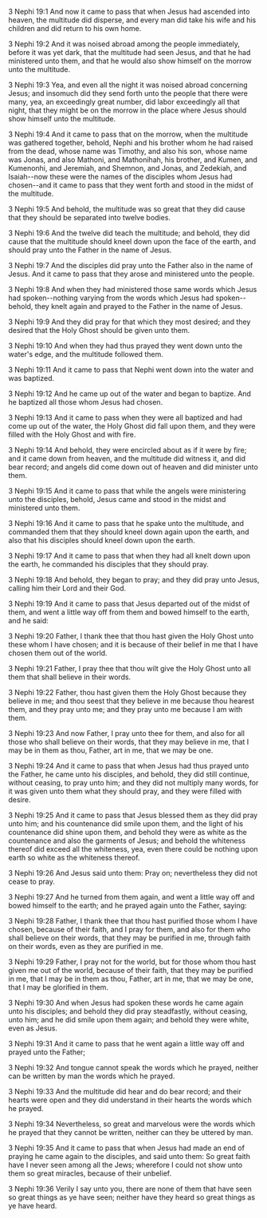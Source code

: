 3 Nephi 19:1 And now it came to pass that when Jesus had ascended into
heaven, the multitude did disperse, and every man did take his wife and
his children and did return to his own home.

3 Nephi 19:2 And it was noised abroad among the people immediately,
before it was yet dark, that the multitude had seen Jesus, and that he
had ministered unto them, and that he would also show himself on the
morrow unto the multitude.

3 Nephi 19:3 Yea, and even all the night it was noised abroad concerning
Jesus; and insomuch did they send forth unto the people that there were
many, yea, an exceedingly great number, did labor exceedingly all that
night, that they might be on the morrow in the place where Jesus should
show himself unto the multitude.

3 Nephi 19:4 And it came to pass that on the morrow, when the multitude
was gathered together, behold, Nephi and his brother whom he had raised
from the dead, whose name was Timothy, and also his son, whose name was
Jonas, and also Mathoni, and Mathonihah, his brother, and Kumen, and
Kumenonhi, and Jeremiah, and Shemnon, and Jonas, and Zedekiah, and
Isaiah--now these were the names of the disciples whom Jesus had
chosen--and it came to pass that they went forth and stood in the midst
of the multitude.

3 Nephi 19:5 And behold, the multitude was so great that they did cause
that they should be separated into twelve bodies.

3 Nephi 19:6 And the twelve did teach the multitude; and behold, they
did cause that the multitude should kneel down upon the face of the
earth, and should pray unto the Father in the name of Jesus.

3 Nephi 19:7 And the disciples did pray unto the Father also in the name
of Jesus. And it came to pass that they arose and ministered unto the
people.

3 Nephi 19:8 And when they had ministered those same words which Jesus
had spoken--nothing varying from the words which Jesus had
spoken--behold, they knelt again and prayed to the Father in the name of
Jesus.

3 Nephi 19:9 And they did pray for that which they most desired; and
they desired that the Holy Ghost should be given unto them.

3 Nephi 19:10 And when they had thus prayed they went down unto the
water's edge, and the multitude followed them.

3 Nephi 19:11 And it came to pass that Nephi went down into the water
and was baptized.

3 Nephi 19:12 And he came up out of the water and began to baptize. And
he baptized all those whom Jesus had chosen.

3 Nephi 19:13 And it came to pass when they were all baptized and had
come up out of the water, the Holy Ghost did fall upon them, and they
were filled with the Holy Ghost and with fire.

3 Nephi 19:14 And behold, they were encircled about as if it were by
fire; and it came down from heaven, and the multitude did witness it,
and did bear record; and angels did come down out of heaven and did
minister unto them.

3 Nephi 19:15 And it came to pass that while the angels were ministering
unto the disciples, behold, Jesus came and stood in the midst and
ministered unto them.

3 Nephi 19:16 And it came to pass that he spake unto the multitude, and
commanded them that they should kneel down again upon the earth, and
also that his disciples should kneel down upon the earth.

3 Nephi 19:17 And it came to pass that when they had all knelt down upon
the earth, he commanded his disciples that they should pray.

3 Nephi 19:18 And behold, they began to pray; and they did pray unto
Jesus, calling him their Lord and their God.

3 Nephi 19:19 And it came to pass that Jesus departed out of the midst
of them, and went a little way off from them and bowed himself to the
earth, and he said:

3 Nephi 19:20 Father, I thank thee that thou hast given the Holy Ghost
unto these whom I have chosen; and it is because of their belief in me
that I have chosen them out of the world.

3 Nephi 19:21 Father, I pray thee that thou wilt give the Holy Ghost
unto all them that shall believe in their words.

3 Nephi 19:22 Father, thou hast given them the Holy Ghost because they
believe in me; and thou seest that they believe in me because thou
hearest them, and they pray unto me; and they pray unto me because I am
with them.

3 Nephi 19:23 And now Father, I pray unto thee for them, and also for
all those who shall believe on their words, that they may believe in me,
that I may be in them as thou, Father, art in me, that we may be one.

3 Nephi 19:24 And it came to pass that when Jesus had thus prayed unto
the Father, he came unto his disciples, and behold, they did still
continue, without ceasing, to pray unto him; and they did not multiply
many words, for it was given unto them what they should pray, and they
were filled with desire.

3 Nephi 19:25 And it came to pass that Jesus blessed them as they did
pray unto him; and his countenance did smile upon them, and the light of
his countenance did shine upon them, and behold they were as white as
the countenance and also the garments of Jesus; and behold the whiteness
thereof did exceed all the whiteness, yea, even there could be nothing
upon earth so white as the whiteness thereof.

3 Nephi 19:26 And Jesus said unto them: Pray on; nevertheless they did
not cease to pray.

3 Nephi 19:27 And he turned from them again, and went a little way off
and bowed himself to the earth; and he prayed again unto the Father,
saying:

3 Nephi 19:28 Father, I thank thee that thou hast purified those whom I
have chosen, because of their faith, and I pray for them, and also for
them who shall believe on their words, that they may be purified in me,
through faith on their words, even as they are purified in me.

3 Nephi 19:29 Father, I pray not for the world, but for those whom thou
hast given me out of the world, because of their faith, that they may be
purified in me, that I may be in them as thou, Father, art in me, that
we may be one, that I may be glorified in them.

3 Nephi 19:30 And when Jesus had spoken these words he came again unto
his disciples; and behold they did pray steadfastly, without ceasing,
unto him; and he did smile upon them again; and behold they were white,
even as Jesus.

3 Nephi 19:31 And it came to pass that he went again a little way off
and prayed unto the Father;

3 Nephi 19:32 And tongue cannot speak the words which he prayed, neither
can be written by man the words which he prayed.

3 Nephi 19:33 And the multitude did hear and do bear record; and their
hearts were open and they did understand in their hearts the words which
he prayed.

3 Nephi 19:34 Nevertheless, so great and marvelous were the words which
he prayed that they cannot be written, neither can they be uttered by
man.

3 Nephi 19:35 And it came to pass that when Jesus had made an end of
praying he came again to the disciples, and said unto them: So great
faith have I never seen among all the Jews; wherefore I could not show
unto them so great miracles, because of their unbelief.

3 Nephi 19:36 Verily I say unto you, there are none of them that have
seen so great things as ye have seen; neither have they heard so great
things as ye have heard.
